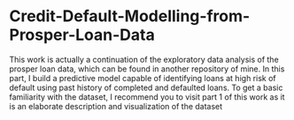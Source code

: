 # Credit-Default-Modelling-from-Prosper-Loan-Data

This work is actually a continuation of the exploratory data analysis of the prosper loan data, which can be found in another repository of mine. In this part, I build a predictive model capable of identifying loans at high risk of default using past history of completed and defaulted loans. To get a basic familiarity with the dataset, I recommend you to visit part 1 of this work as it is an elaborate description and visualization of the dataset

